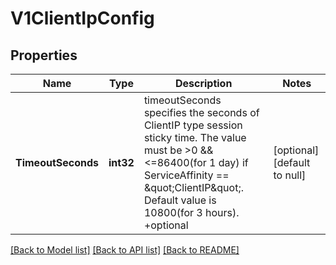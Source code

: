 # V1ClientIpConfig

## Properties
Name | Type | Description | Notes
------------ | ------------- | ------------- | -------------
**TimeoutSeconds** | **int32** | timeoutSeconds specifies the seconds of ClientIP type session sticky time. The value must be &gt;0 &amp;&amp; &lt;&#x3D;86400(for 1 day) if ServiceAffinity &#x3D;&#x3D; \&quot;ClientIP\&quot;. Default value is 10800(for 3 hours). +optional | [optional] [default to null]

[[Back to Model list]](../README.md#documentation-for-models) [[Back to API list]](../README.md#documentation-for-api-endpoints) [[Back to README]](../README.md)

